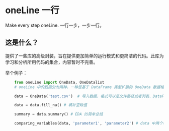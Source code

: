 # oneLine 一行

 Make every step oneLine. 一行一步，一步一行。

## 这是什么？

提供了一些库的高级封装，旨在提供更加简单的运行模式和更简洁的代码。此库为学习和分析所用代码的集合，内容暂时不完善。

举个例子：

```python
    from oneLine import OneData, OneDatalist
    # oneLine 中的数据分为两种，一种是基于 DataFrame 类型扩展的 OneData 数据格式，一种是地址列表所代表的文件列表 OneDatalist 格式。

    data = OneData('test.csv')  # 导入数据，格式可以是文件路径或者列表、DataFrame 等

    data = data.fill_na() # 填补空缺值

    summary = data.summary() # EDA 的简单总结

    comparing_variables(data, 'parameter1', 'parameter2') # data 中两个参数的相关性分析并生成图

```

